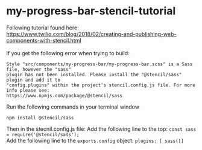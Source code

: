 # my-progress-bar-stencil-tutorial

Following tutorial found here:<br />
https://www.twilio.com/blog/2018/02/creating-and-publishing-web-components-with-stencil.html<br />
<br />
If you get the following error when trying to build:
```style error
Style "src/components/my-progress-bar/my-progress-bar.scss" is a Sass file, however the "sass"
plugin has not been installed. Please install the "@stencil/sass" plugin and add it to
"config.plugins" within the project's stencil.config.js file. For more info please see:
https://www.npmjs.com/package/@stencil/sass
```

Run the following commands in your terminal window
```
npm install @stencil/sass
```

Then in the stecnil.config.js file:
Add the following line to the top: `const sass = require('@stencil/sass');`<br />
Add the following line to the `exports.config` object: `plugins: [ sass()]`
